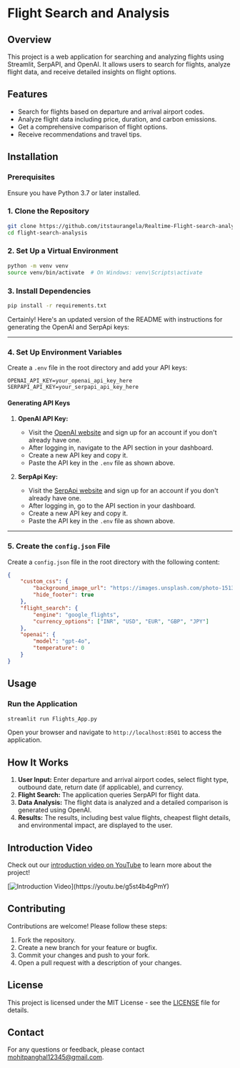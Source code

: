 # Flight Search and Analysis

## Overview

This project is a web application for searching and analyzing flights using Streamlit, SerpAPI, and OpenAI. It allows users to search for flights, analyze flight data, and receive detailed insights on flight options.

## Features

- Search for flights based on departure and arrival airport codes.
- Analyze flight data including price, duration, and carbon emissions.
- Get a comprehensive comparison of flight options.
- Receive recommendations and travel tips.

## Installation

### Prerequisites

Ensure you have Python 3.7 or later installed.

### 1. Clone the Repository

```bash
git clone https://github.com/itstaurangela/Realtime-Flight-search-analysis.git
cd flight-search-analysis
```

### 2. Set Up a Virtual Environment

```bash
python -m venv venv
source venv/bin/activate  # On Windows: venv\Scripts\activate
```

### 3. Install Dependencies

```bash
pip install -r requirements.txt
```

Certainly! Here's an updated version of the README with instructions for generating the OpenAI and SerpApi keys:

---

### 4. Set Up Environment Variables

Create a `.env` file in the root directory and add your API keys:

```plaintext
OPENAI_API_KEY=your_openai_api_key_here
SERPAPI_API_KEY=your_serpapi_api_key_here
```

#### Generating API Keys

1. **OpenAI API Key:**
   - Visit the [OpenAI website](https://beta.openai.com/signup/) and sign up for an account if you don't already have one.
   - After logging in, navigate to the API section in your dashboard.
   - Create a new API key and copy it.
   - Paste the API key in the `.env` file as shown above.

2. **SerpApi Key:**
   - Visit the [SerpApi website](https://serpapi.com/users/sign_up) and sign up for an account if you don't already have one.
   - After logging in, go to the API section in your dashboard.
   - Create a new API key and copy it.
   - Paste the API key in the `.env` file as shown above.

---
### 5. Create the `config.json` File

Create a `config.json` file in the root directory with the following content:

```json
{
    "custom_css": {
        "background_image_url": "https://images.unsplash.com/photo-1513922203437-86dc31ea478f?fm=jpg&q=60&w=3000&ixlib=rb-4.0.3&ixid=M3wxMjA3fDB8MHxzZWFyY2h8MTJ8fGRhcmslMjBwbGFuZXxlbnwwfHwwfHx8MA%3D%3D",
        "hide_footer": true
    },
    "flight_search": {
        "engine": "google_flights",
        "currency_options": ["INR", "USD", "EUR", "GBP", "JPY"]
    },
    "openai": {
        "model": "gpt-4o",
        "temperature": 0
    }
}
```

## Usage

### Run the Application

```bash
streamlit run Flights_App.py
```

Open your browser and navigate to `http://localhost:8501` to access the application.

## How It Works

1. **User Input:** Enter departure and arrival airport codes, select flight type, outbound date, return date (if applicable), and currency.
2. **Flight Search:** The application queries SerpAPI for flight data.
3. **Data Analysis:** The flight data is analyzed and a detailed comparison is generated using OpenAI.
4. **Results:** The results, including best value flights, cheapest flight details, and environmental impact, are displayed to the user.

## Introduction Video

Check out our [introduction video on YouTube](https://youtu.be/g5st4b4gPmY) to learn more about the project!

[![Introduction Video]([https://i9.ytimg.com/vi_webp/g5st4b4gPmY/mq2.webp?sqp=CNi8irUG-oaymwEmCMACELQB8quKqQMa8AEB-AH-CYACvgWKAgwIABABGEcgVyhlMA8=&rs=AOn4CLCm1rb7goBiOtw-W5kpFAQivrO--g](https://i.ytimg.com/an_webp/g5st4b4gPmY/mqdefault_6s.webp?du=3000&sqp=CJylmrUG&rs=AOn4CLDMu6q13UrV9ifirJfYOioH3geznw))](https://youtu.be/g5st4b4gPmY)

## Contributing

Contributions are welcome! Please follow these steps:

1. Fork the repository.
2. Create a new branch for your feature or bugfix.
3. Commit your changes and push to your fork.
4. Open a pull request with a description of your changes.

## License

This project is licensed under the MIT License - see the [LICENSE](LICENSE) file for details.

## Contact

For any questions or feedback, please contact [mohitpanghal12345@gmail.com](mailto:mohitpanghal12345@gmail.com).
